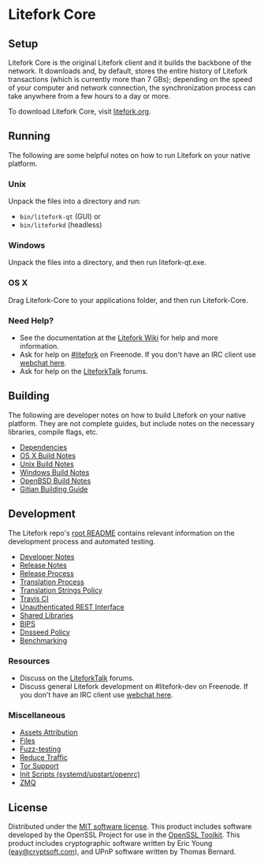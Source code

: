 Litefork Core
=============

Setup
---------------------
Litefork Core is the original Litefork client and it builds the backbone of the network. It downloads and, by default, stores the entire history of Litefork transactions (which is currently more than 7 GBs); depending on the speed of your computer and network connection, the synchronization process can take anywhere from a few hours to a day or more.

To download Litefork Core, visit [litefork.org](https://litefork.org).

Running
---------------------
The following are some helpful notes on how to run Litefork on your native platform.

### Unix

Unpack the files into a directory and run:

- `bin/litefork-qt` (GUI) or
- `bin/liteforkd` (headless)

### Windows

Unpack the files into a directory, and then run litefork-qt.exe.

### OS X

Drag Litefork-Core to your applications folder, and then run Litefork-Core.

### Need Help?

* See the documentation at the [Litefork Wiki](https://litefork.info/)
for help and more information.
* Ask for help on [#litefork](http://webchat.freenode.net?channels=litefork) on Freenode. If you don't have an IRC client use [webchat here](http://webchat.freenode.net?channels=litefork).
* Ask for help on the [LiteforkTalk](https://liteforktalk.io/) forums.

Building
---------------------
The following are developer notes on how to build Litefork on your native platform. They are not complete guides, but include notes on the necessary libraries, compile flags, etc.

- [Dependencies](dependencies.md)
- [OS X Build Notes](build-osx.md)
- [Unix Build Notes](build-unix.md)
- [Windows Build Notes](build-windows.md)
- [OpenBSD Build Notes](build-openbsd.md)
- [Gitian Building Guide](gitian-building.md)

Development
---------------------
The Litefork repo's [root README](/README.md) contains relevant information on the development process and automated testing.

- [Developer Notes](developer-notes.md)
- [Release Notes](release-notes.md)
- [Release Process](release-process.md)
- [Translation Process](translation_process.md)
- [Translation Strings Policy](translation_strings_policy.md)
- [Travis CI](travis-ci.md)
- [Unauthenticated REST Interface](REST-interface.md)
- [Shared Libraries](shared-libraries.md)
- [BIPS](bips.md)
- [Dnsseed Policy](dnsseed-policy.md)
- [Benchmarking](benchmarking.md)

### Resources
* Discuss on the [LiteforkTalk](https://liteforktalk.io/) forums.
* Discuss general Litefork development on #litefork-dev on Freenode. If you don't have an IRC client use [webchat here](http://webchat.freenode.net/?channels=litefork-dev).

### Miscellaneous
- [Assets Attribution](assets-attribution.md)
- [Files](files.md)
- [Fuzz-testing](fuzzing.md)
- [Reduce Traffic](reduce-traffic.md)
- [Tor Support](tor.md)
- [Init Scripts (systemd/upstart/openrc)](init.md)
- [ZMQ](zmq.md)

License
---------------------
Distributed under the [MIT software license](/COPYING).
This product includes software developed by the OpenSSL Project for use in the [OpenSSL Toolkit](https://www.openssl.org/). This product includes
cryptographic software written by Eric Young ([eay@cryptsoft.com](mailto:eay@cryptsoft.com)), and UPnP software written by Thomas Bernard.
